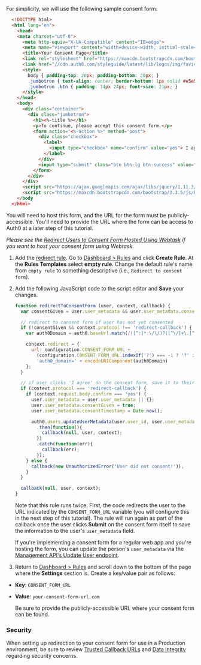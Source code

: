 For simplicity, we will use the following sample consent form:

```html
  <!DOCTYPE html>
  <html lang="en">
    <head>
    <meta charset="utf-8">
      <meta http-equiv="X-UA-Compatible" content="IE=edge">
      <meta name="viewport" content="width=device-width, initial-scale=1">
      <title>Your Consent Page</title>
      <link rel="stylesheet" href="https://maxcdn.bootstrapcdn.com/bootstrap/3.3.5/css/bootstrap.min.css">
      <link href="//cdn.auth0.com/styleguide/latest/lib/logos/img/favicon.png" rel="shortcut icon">
      <style>
        body { padding-top: 20px; padding-bottom: 20px; }
        .jumbotron { text-align: center; border-bottom: 1px solid #e5e5e5; }
        .jumbotron .btn { padding: 14px 24px; font-size: 21px; }
      </style>
    </head>
    <body>
      <div class="container">
        <div class="jumbotron">
          <h1><%-title %></h1>
          <p>To continue, please accept this consent form.</p>
          <form action="<%-action %>" method="post">
            <div class="checkbox">
              <label>
                <input type="checkbox" name="confirm" value="yes"> I agree
              </label>
            </div>
            <input type="submit" class="btn btn-lg btn-success" value="Submit">
          </form>
        </div>
      </div>
      <script src="https://ajax.googleapis.com/ajax/libs/jquery/1.11.3/jquery.min.js"></script>
      <script src="https://maxcdn.bootstrapcdn.com/bootstrap/3.3.5/js/bootstrap.min.js"></script>
    </body
  </html>
```

You will need to host this form, and the URL for the form must be publicly-accessible. You'll need to provide the URL where the form can be access to Auth0 at a later step of this tutorial.

*Please see the [Redirect Users to Consent Form Hosted Using Webtask](/compliance/gdpr/features-aiding-compliance/user-consent/webtask-redirect.md) if you want to host your consent form using Webtask.*

1. Add the [redirect rule](/rules/redirect). Go to [Dashboard > Rules](${manage_url}/#/rules) and click **Create Rule**. At the **Rules Templates** select **empty rule**. Change the default rule's name from `empty rule` to something descriptive (i.e., `Redirect to consent form`).

2. Add the following JavaScript code to the script editor and **Save** your changes.

    ```js
    function redirectToConsentForm (user, context, callback) {
      var consentGiven = user.user_metadata && user.user_metadata.consentGiven;

      // redirect to consent form if user has not yet consented
      if (!consentGiven && context.protocol !== 'redirect-callback') {
        var auth0Domain = auth0.baseUrl.match(/([^:]*:\/\/)?([^\/]+\.[^\/]+)/)[2];

        context.redirect = {
          url: configuration.CONSENT_FORM_URL +
            (configuration.CONSENT_FORM_URL.indexOf('?') === -1 ? '?' : '&') +
            'auth0_domain=' + encodeURIComponent(auth0Domain)
        };
      }

      // if user clicks 'I agree' on the consent form, save it to their profile so they don't get prompted again
      if (context.protocol === 'redirect-callback') {
        if (context.request.body.confirm === 'yes') {
          user.user_metadata = user.user_metadata || {};
          user.user_metadata.consentGiven = true;
          user.user_metadata.consentTimestamp = Date.now();

          auth0.users.updateUserMetadata(user.user_id, user.user_metadata)
            .then(function(){
              callback(null, user, context);
            })
            .catch(function(err){
              callback(err);
            });
        } else {
          callback(new UnauthorizedError('User did not consent!'));
        }
      }

      callback(null, user, context);
    }
    ```
    
    Note that this rule runs twice. First, the code redirects the user to the URL indicated by the `CONSENT_FORM_URL` variable (you will configure this in the next step of this tutorial). The rule will run again as part of the callback once the user clicks **Submit** on the consent form itself to save the information to the user's `user_metadata` field.

    If you're implementing a consent form for a regular web app and you're hosting the form, you can update the person's `user_metadata` via the [Management API's Update User endpoint](/api/management/v2#!/Users/patch_users_by_id).

3.  Return to [Dashboard > Rules](${manage_url}/#/rules) and scroll down to the bottom of the page where the **Settings** section is. Create a key/value pair as follows:

  - **Key**: `CONSENT_FORM_URL`
  - **Value**: `your-consent-form-url.com`

    Be sure to provide the publicly-accessible URL where your consent form can be found.

### Security

When setting up redirection to your consent form for use in a Production environment, be sure to review [Trusted Callback URLs](https://github.com/auth0/rules/tree/master/redirect-rules/simple#trusted-callback-urls) and [Data Integrity](https://github.com/auth0/rules/tree/master/redirect-rules/simple#data-integrity) regarding security concerns.
